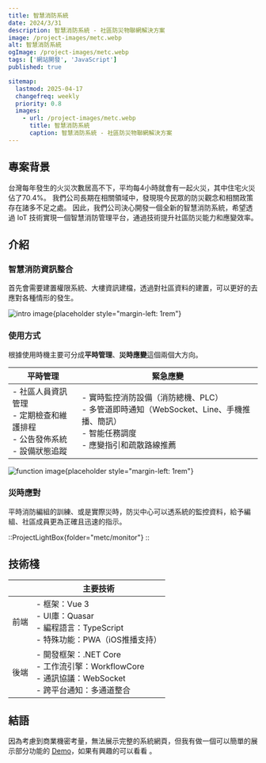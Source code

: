 ```yaml
---
title: 智慧消防系統
date: 2024/3/31
description: 智慧消防系統 - 社區防災物聯網解決方案
image: /project-images/metc.webp
alt: 智慧消防系統
ogImage: /project-images/metc.webp
tags: ['網站開發', 'JavaScript']
published: true

sitemap:
  lastmod: 2025-04-17
  changefreq: weekly
  priority: 0.8
  images:
    - url: /project-images/metc.webp
      title: 智慧消防系統
      caption: 智慧消防系統 - 社區防災物聯網解決方案
---
```


## 專案背景

台灣每年發生的火災次數居高不下，平均每4小時就會有一起火災，其中住宅火災佔了70.4%。
我們公司長期在相關領域中，發現現今民眾的防災觀念和相關政策存在諸多不足之處。
因此，我們公司決心開發一個全新的智慧消防系統，希望透過 IoT 技術實現一個智慧消防管理平台，通過技術提升社區防災能力和應變效率。

## 介紹

### 智慧消防資訊整合

首先會需要建置權限系統、大樓資訊建檔，透過對社區資料的建置，可以更好的去應對各種情形的發生。

![intro image](/project-images/metc/01.intro.webp){placeholder style="margin-left: 1rem"}

### 使用方式

根據使用時機主要可分成<b>平時管理</b>、<b>災時應變</b>這個兩個大方向。

<!-- prettier-ignore-start -->
| 平時管理 | 緊急應變 |
| ------- | ------- |
| - 社區人員資訊管理<br>- 定期檢查和維護排程<br>- 公告發佈系統<br>- 設備狀態追蹤 | - 實時監控消防設備（消防總機、PLC）<br>- 多管道即時通知（WebSocket、Line、手機推播、簡訊）<br>- 智能任務調度<br>- 應變指引和疏散路線推薦 |
<!-- prettier-ignore-end -->

![function image](/project-images/metc/02.function.webp){placeholder style="margin-left: 1rem"}

### 災時應對

平時消防編組的訓練、或是實際災時，防災中心可以透系統的監控資料，給予編組、社區成員更為正確且迅速的指示。

::ProjectLightBox{folder="metc/monitor"}
::

## 技術棧

<!-- prettier-ignore-start -->
|      | 主要技術  |
| ---- | ------- |
| 前端 | - 框架：Vue 3<br>- UI庫：Quasar<br>- 編程語言：TypeScript<br>- 特殊功能：PWA（iOS推播支持）|
| 後端 | - 開發框架：.NET Core <br>- 工作流引擎：WorkflowCore <br>- 通訊協議：WebSocket <br>- 跨平台通知：多通道整合 |
<!-- prettier-ignore-end -->

## 結語

因為考慮到商業機密考量，無法展示完整的系統網頁，但我有做一個可以簡單的展示部分功能的 [Demo](https://metc.netlify.app/)，如果有興趣的可以看看 。

